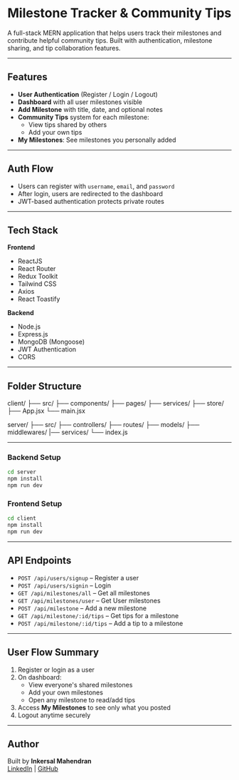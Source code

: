 # Milestone Tracker & Community Tips

A full-stack MERN application that helps users track their milestones and contribute helpful community tips. 
Built with authentication, milestone sharing, and tip collaboration features.

---

## Features

- **User Authentication** (Register / Login / Logout)
- **Dashboard** with all user milestones visible
- **Add Milestone** with title, date, and optional notes
- **Community Tips** system for each milestone:
  - View tips shared by others
  - Add your own tips
- **My Milestones**: See milestones you personally added


---

## Auth Flow

- Users can register with `username`, `email`, and `password`
- After login, users are redirected to the dashboard
- JWT-based authentication protects private routes

---

## Tech Stack

**Frontend**  
- ReactJS  
- React Router  
- Redux Toolkit  
- Tailwind CSS  
- Axios  
- React Toastify  

**Backend**  
- Node.js  
- Express.js  
- MongoDB (Mongoose)  
- JWT Authentication  
- CORS 

---

## Folder Structure

client/
├── src/
  ├── components/
  ├── pages/
  ├── services/
  ├── store/
  ├── App.jsx
  └── main.jsx

server/
├── src/
  ├── controllers/
  ├── routes/
  ├── models/
  ├── middlewares/
  |── services/
  └── index.js
  
---

### Backend Setup
```bash
cd server
npm install
npm run dev
```
### Frontend Setup
```bash
cd client
npm install
npm run dev
```

---

## API Endpoints

- `POST /api/users/signup` – Register a user  
- `POST /api/users/signin` – Login  
- `GET /api/milestones/all` – Get all milestones
- `GET /api/milestones/user` – Get User milestones  
- `POST /api/milestone` – Add a new milestone  
- `GET /api/milestone/:id/tips` – Get tips for a milestone  
- `POST /api/milestone/:id/tips` – Add a tip to a milestone  

---

## User Flow Summary

1. Register or login as a user  
2. On dashboard:
   - View everyone's shared milestones  
   - Add your own milestones  
   - Open any milestone to read/add tips  
3. Access **My Milestones** to see only what you posted  
4. Logout anytime securely

---

## Author

Built by **Inkersal Mahendran**  
[LinkedIn](https://linkedin.com/in/inkersal) | [GitHub](https://github.com/inkersal501)
